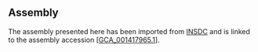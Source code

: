 **Assembly**
--------

The assembly presented here has been imported from [INSDC](http://www.insdc.org) and is linked to the assembly accession [[GCA\_001417965.1](http://www.ebi.ac.uk/ena/data/view/GCA_001417965.1)].
